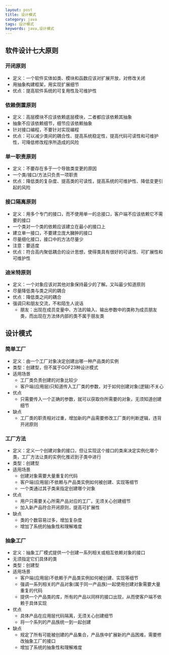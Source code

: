 ```yaml
---
layout: post
title: 设计模式
category: java
tags: 设计模式
keywords: java,设计模式
---
```

## 软件设计七大原则
### 开闭原则
* 定义：一个软件实体如类、模块和函数应该对扩展开放，对修改关闭
* 用抽象构建框架，用实现扩展细节
* 优点：提高软件系统的可复用性及可维护性

### 依赖倒置原则
* 定义：高层模块不应该依赖底层模块，二者都应该依赖其抽象
* 抽象不应该依赖细节，细节应该依赖抽象
* 针对接口编程，不要针对实现编程
* 优点：可以减少类间的耦合性、提高系统稳定性，提高代码可读性和可维护性，可降低修改程序所造成的风险

### 单一职责原则
* 定义：不要存在多于一个导致类变更的原因
* 一个类/接口/方法只负责一项职责
* 优点：降低类的复杂度、提高类的可读性，提高系统的可维护性、降低变更引起的风险

### 接口隔离原则
* 定义：用多个专门的接口，而不使用单一的总接口，客户端不应该依赖它不需要的接口
* 一个类对一个类的依赖应该建立在最小的接口上
* 建立单一接口，不要建立庞大臃肿的接口
* 尽量细化接口，接口中的方法尽量少
* 注意：要适度
* 优点：符合高内聚低耦合的设计思想，使得类具有很好的可读性、可扩展性和可维护性

### 迪米特原则
* 定义：一个对象应该对其他对象保持最少的了解。又叫最少知道原则
* 尽量降低类与类之间的耦合
* 优点：降低类之间的耦合
* 强调只和朋友交流，不和陌生人说话
    * 朋友：出现在成员变量中、方法的输入、输出参数中的类称为成员朋友类，而出现在方法体内部的类不属于朋友类

## 设计模式
### 简单工厂
* 定义：由一个工厂对象决定创建出哪一种产品类的实例
* 类型：创建型，但不属于GOF23种设计模式
* 适用场景
    * 工厂类负责创建的对象比较少
    * 客户端(应用层)只知道传入工厂类的参数，对于如何创建对象(逻辑)不关心
* 优点
    * 只需要传入一个正确的参数，就可以获取你所需要的对象，无须知道创建细节
* 缺点
    * 工厂类的职责相对过重，增加新的产品需要修改工厂类的判断逻辑，违背开闭原则

### 工厂方法
* 定义：定义一个创建对象的接口，但让实现这个接口的类来决定实例化哪个类，工厂方法让类的实例化推迟到子类中进行
* 类型：创建型
* 适用场景
    * 创建对象需要大量重复的代码
    * 客户端(应用层)不依赖与产品类实例如何被创建、实现等细节
    * 一个类通过其子类来指定创建哪个对象
* 优点
    * 用户只需要关心所需产品对应的工厂。无须关心创建细节
    * 加入新产品符合开闭原则，提高可扩展性
* 缺点
    * 类的个数容易过多，增加复杂度
    * 增加了系统的抽象性和理解难度

### 抽象工厂
* 定义：抽象工厂模式提供一个创建一系列相关或相互依赖对象的接口
* 无须指定它们具体的类
* 类型：创建型
* 适用场景
    * 客户端(应用层)不依赖于产品类实例如何被创建、实现等细节
    * 强调一系列相关的产品对象(属于同一产品族)一起使用创建对象需要大量重复的代码
    * 提供一个产品类的库，所有的产品以同样的接口出现，从而使客户端不依赖于具体实现
* 优点
    * 具体产品在应用层代码隔离，无须关心创建细节
    * 将一个系列的产品族统一到一起创建
* 缺点
    * 规定了所有可能被创建的产品集合，产品族中扩展新的产品困难，需要修改抽象工厂的接口
    * 增加了系统的抽象性和理解难度
